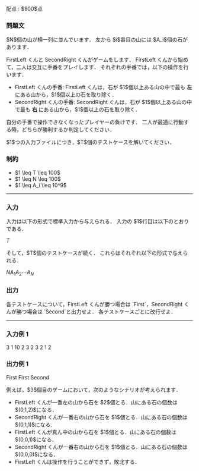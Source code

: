
<div>

<span>

<span>

<p>
配点 : $900$点
</p>

<div>

<section>

### **問題文**

<p>
$N$個の山が横一列に並んでいます．
左から $i$番目の山には $A_i$個の石があります．
</p>

<p>
FirstLeft くんと SecondRight くんがゲームをします．
FirstLeft くんから始めて，二人は交互に手番をプレイします．
それぞれの手番では，以下の操作を行います．
</p>

<ul>

<li>
FirstLeft くんの手番: FirstLeft くんは，石が $1$個以上ある山の中で最も
<strong>
左
</strong>
にある山から，$1$個以上の石を取り除く．
</li>

<li>
SecondRight くんの手番: SecondRight くんは，石が $1$個以上ある山の中で最も
<strong>
右
</strong>
にある山から，$1$個以上の石を取り除く．
</li>

</ul>

<p>
自分の手番で操作できなくなったプレイヤーの負けです．
二人が最適に行動する時，どちらが勝利するか判定してください．
</p>

<p>
$1$つの入力ファイルにつき，$T$個のテストケースを解いてください．
</p>

</section>

</div>

<div>

<section>

### **制約**

<ul>

<li>
$1 \leq T \leq 100$
</li>

<li>
$1 \leq N \leq 100$
</li>

<li>
$1 \leq A_i \leq 10^9$
</li>

</ul>

</section>

</div>

---

<div>

<div>

<section>

### **入力**

<p>
入力は以下の形式で標準入力から与えられる．
入力の $1$行目は以下のとおりである．
</p>

<div>

$T$
</div>

<p>
そして，$T$個のテストケースが続く．
これらはそれぞれ以下の形式で与えられる．
</p>

<div>

$N$$A_1$$A_2$$\cdots$$A_N$
</div>

</section>

</div>

<div>

<section>

### **出力**

<p>
各テストケースについて，FirstLeft くんが勝つ場合は `First`，SecondRight くんが勝つ場合は `Second`と出力せよ．
各テストケースごとに改行せよ．
</p>

</section>

</div>

</div>

---

<div>

<section>

### **入力例 1**

<div>

3
1
10
2
3 2
3
2 1 2

</div>

</section>

</div>

<div>

<section>

### **出力例 1**

<div>

First
First
Second

</div>

<p>
例えば，$3$個目のゲームにおいて，次のようなシナリオが考えられます．
</p>

<ul>

<li>
FirstLeft くんが一番左の山から石を $2$個とる．山にある石の個数は $(0,1,2)$になる．
</li>

<li>
SecondRight くんが一番右の山から石を $1$個とる．山にある石の個数は $(0,1,1)$になる．
</li>

<li>
FirstLeft くんが真ん中の山から石を $1$個とる．山にある石の個数は $(0,0,1)$になる．
</li>

<li>
SecondRight くんが一番右の山から石を $1$個とる．山にある石の個数は $(0,0,0)$になる．
</li>

<li>
FirstLeft くんは操作を行うことができず，敗北する．
</li>

</ul>

</section>

</div>

</span>

</span>

</div>
